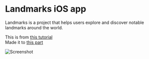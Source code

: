 # Landmarks iOS app

Landmarks is a project that helps users explore and discover notable landmarks around the world. 

This is from [this tutorial](https://developer.apple.com/tutorials/swiftui/creating-and-combining-views)  
Made it to [this part](https://developer.apple.com/tutorials/swiftui/handling-user-input)

![Screenshot](screenshot.gif)

#